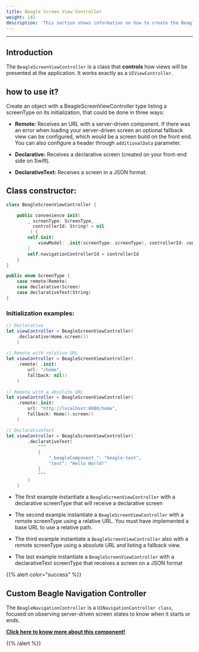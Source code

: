 ```yaml
---
title: Beagle Screen View Controller
weight: 142
description: 'This section shows information on how to create the Beagle Screen View Controller class'
---
```


---

## Introduction

The `BeagleScreenViewController` is a class that **controls** how views will be presented at the application. It works exactly as a `UIViewController`.

## how to use it?

Create an object with a BeagleScreenViewController type listing a screenType on its initialization, that could be done in three ways:

* **Remote:** Receives an URL with a server-driven component. If there was an error when loading your server-driven screen an optional fallback view can be configured, which would be a screen build on the front end. 
You can also configure a header through `additionalData` parameter.

* **Declarative:** Receives a declarative screen (created on your front-end side on Swift).

* **DeclarativeText:** Receives a screen in a JSON format.

## Class constructor: 

```swift
class BeagleScreenViewController {

    public convenience init(
        _ screenType: ScreenType,
          controllerId: String? = nil
         ) {
        self.init(
            viewModel: .init(screenType: screenType), controllerId: controllerId
        )
        self.navigationControllerId = controllerId
    }
}

public enum ScreenType {
    case remote(Remote)
    case declarative(Screen)
    case declarativeText(String)
}

```

 ### Initialization examples:  

```swift
// Declarative 
let viewController = BeagleScreenViewController(
    .declarative(Home.screen())
    )
                         
// Remote with relative URL
let viewController = BeagleScreenViewController(
    .remote( .init(
        url: "/home", 
        fallback: nil))
    )
                                   
// Remote with a absolute URL
let viewController = BeagleScreenViewController(
    .remote(.init(
        url: "http://localhost:8080/home",
        fallback: Home().screen))
    )

// DeclarativeText
let viewController = BeagleScreenViewController(
        .declarativeText(
            """
            {
                "_beagleComponent_": "beagle:text",
                "text": "Hello World!"
            }
            """
        )
    )

```

* The first example instantiate a `BeagleScreenViewController` with a declarative screenType that will receive a declarative screen

* The second example instantiate a `BeagleScreenViewController` with a remote screenType using a relative URL. You must have implemented a base URL to use a relative path.
  
* The third example instantiate a `BeagleScreenViewController` also with a remote screenType using a absolute URL and listing a fallback view.

* The last example instantiate a `BeagleScreenViewController` with a declarativeText screenType that receives a screen on a JSON format 

{{% alert color="success" %}}
## Custom Beagle Navigation Controller

The `BeagleNavigationController` is a `UINavigationController class`, focused on observing server-driven screen states to know when it starts or ends.

[**Click here to know more about this component!**](/docs/resources/customization/beagle-for-ios/custom-beagle-navigation-controller/)

{{% /alert %}}
